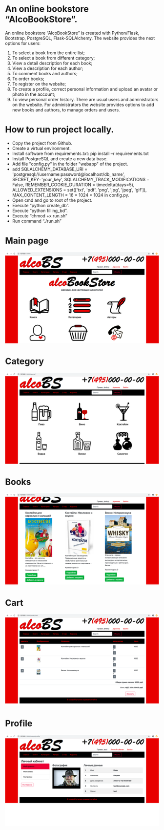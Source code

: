 # An online bookstore “AlcoBookStore”.
An online bookstore “AlcoBookStore” is created with Python/Flask, Bootstrap, PostgreSQL, Flask-SQLAlchemy.
The website provides the next options for users:
1. To select a book from the entire list; 
2. To select a book from different category;
3. View a detail description for each book; 
4. View a description for each author; 
5. To comment books and authors; 
6. To order books; 
7. To register on the website; 
8. To create a profile, correct personal information and upload an avatar or photo in the account; 
9. To view personal order history. 
There are usual users and administrators on the website. For administrators the website provides options to add new books and authors, to manage orders and users.

# How to run project locally.
- Copy the project from Github.
- Create a virtual environment.
- Install software from requirements.txt: 
 pip install –r requirements.txt
- Install PostgreSQL and create a new data base.
- Add file "config.py" in the folder "webapp" of the project.
- add SQLALCHEMY_DATABASE_URI = 'postgresql://username:password@localhost/db_name', SECRET_KEY='your_key', SQLALCHEMY_TRACK_MODIFICATIONS = False, REMEMBER_COOKIE_DURATION = timedelta(days=5), ALLOWED_EXTENSIONS = set(['txt', 'pdf', 'png', 'jpg', 'jpeg', 'gif']), MAX_CONTENT_LENGTH = 16 * 1024 * 1024 in config.py.
- Open cmd and go to root of the project.
- Execute “python create_db”.
- Execute “python filling_bd”.
- Execute “chmod +x run.sh”
- Run command “./run.sh”

# Main page
![ScreenShot](https://github.com/DmPolikarpov/book_store/raw/master/screenshots/main_page.png)

# Category
![ScreenShot](https://github.com/DmPolikarpov/book_store/raw/master/screenshots/category.png)

# Books
![ScreenShot](https://github.com/DmPolikarpov/book_store/raw/master/screenshots/books.png)

# Cart
![ScreenShot](https://github.com/DmPolikarpov/book_store/raw/master/screenshots/cart.png)

# Profile
![ScreenShot](https://github.com/DmPolikarpov/book_store/raw/master/screenshots/profile.png)

